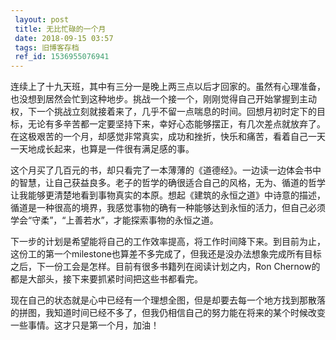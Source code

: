 ```yaml
---
 layout: post
 title: 无比忙碌的一个月
 date: 2018-09-15 03:57
 tags: 旧博客存档
 ref_id: 1536955076941
---
```

连续上了十九天班，其中有三分一是晚上两三点以后才回家的。虽然有心理准备，也没想到居然会忙到这种地步。挑战一个接一个，刚刚觉得自己开始掌握到主动权，下一个挑战立刻就接着来了，几乎不留一点喘息的时间。回想月初时定下的目标，无论有多辛苦都一定要坚持下来，幸好心态能够摆正，有几次差点就放弃了。在这极艰苦的一个月，却感觉非常真实，成功和挫折，快乐和痛苦，看着自己一天一天地成长起来，也算是一件很有满足感的事。

这个月买了几百元的书，却只看完了一本薄薄的《道德经》。一边读一边体会书中的智慧，让自己获益良多。老子的哲学的确很适合自己的风格，无为、循道的哲学让我能够更清楚地看到事物真实的本原。想起《建筑的永恒之道》中诗意的描述，循道是一种很高的境界，我感觉事物的确有一种能够达到永恒的活力，但自己必须学会“守柔”，“上善若水”，才能探索事物的永恒之道。

下一步的计划是希望能将自己的工作效率提高，将工作时间降下来。到目前为止，这份工的第一个milestone也算差不多完成了，但我还是没办法想象完成所有目标之后，下一份工会是怎样。目前有很多书籍列在阅读计划之内，Ron
Chernow的都是大部头，接下来要抓紧时间把这些书都看完。

现在自己的状态就是心中已经有一个理想全图，但是却要去每一个地方找到那散落的拼图，我知道时间已经不多了，但我仍相信自己的努力能在将来的某个时候改变一些事情。这才只是第一个月，加油！

